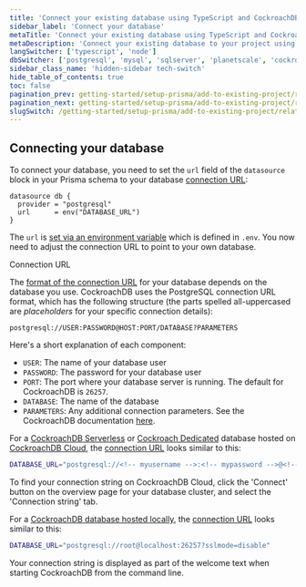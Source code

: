 ```yaml
---
title: 'Connect your existing database using TypeScript and CockroachDB'
sidebar_label: 'Connect your database'
metaTitle: 'Connect your existing database using TypeScript and CockroachDB'
metaDescription: 'Connect your existing database to your project using TypeScript and CockroachDB'
langSwitcher: ['typescript', 'node']
dbSwitcher: ['postgresql', 'mysql', 'sqlserver', 'planetscale', 'cockroachdb']
sidebar_class_name: 'hidden-sidebar tech-switch'
hide_table_of_contents: true
toc: false
pagination_prev: getting-started/setup-prisma/add-to-existing-project/relational-databases-typescript-cockroachdb
pagination_next: getting-started/setup-prisma/add-to-existing-project/relational-databases/introspection-typescript-cockroachdb
slugSwitch: /getting-started/setup-prisma/add-to-existing-project/relational-databases/connect-your-database-
---
```


## Connecting your database

To connect your database, you need to set the `url` field of the `datasource` block in your Prisma schema to your database [connection URL](/orm/reference/connection-urls):

```prisma file=prisma/schema.prisma showLineNumbers
datasource db {
  provider = "postgresql"
  url      = env("DATABASE_URL")
}
```

The `url` is [set via an environment variable](/orm/more/development-environment/environment-variables) which is defined in `.env`. You now need to adjust the connection URL to point to your own database.

<!-- h3 -->Connection URL

The [format of the connection URL](/orm/reference/connection-urls) for your database depends on the database you use. CockroachDB uses the PostgreSQL connection URL format, which has the following structure (the parts spelled all-uppercased are _placeholders_ for your specific connection details):

```no-lines
postgresql://USER:PASSWORD@HOST:PORT/DATABASE?PARAMETERS
```

Here's a short explanation of each component:

- `USER`: The name of your database user
- `PASSWORD`: The password for your database user
- `PORT`: The port where your database server is running. The default for CockroachDB is `26257`.
- `DATABASE`: The name of the database
- `PARAMETERS`: Any additional connection parameters. See the CockroachDB documentation [here](https://www.cockroachlabs.com/docs/stable/connection-parameters.html#additional-connection-parameters).

For a [CockroachDB Serverless](https://www.cockroachlabs.com/docs/cockroachcloud/quickstart.html) or [Cockroach Dedicated](https://www.cockroachlabs.com/docs/cockroachcloud/quickstart-trial-cluster) database hosted on [CockroachDB Cloud](https://www.cockroachlabs.com/docs/cockroachcloud/quickstart/), the [connection URL](/orm/reference/connection-urls) looks similar to this:

```bash file=.env
DATABASE_URL="postgresql://<!-- myusername -->:<!-- mypassword -->@<!-- short -->.<!-- region -->.cockroachlabs.cloud:26257/defaultdb?sslmode=verify-full&sslrootcert=$HOME/.postgresql/root.crt&options=--<!-- mycluster -->"
```

To find your connection string on CockroachDB Cloud, click the 'Connect' button on the overview page for your database cluster, and select the 'Connection string' tab.

For a [CockroachDB database hosted locally](https://www.cockroachlabs.com/docs/stable/secure-a-cluster.html), the [connection URL](/orm/reference/connection-urls) looks similar to this:

```bash file=.env
DATABASE_URL="postgresql://root@localhost:26257?sslmode=disable"
```

Your connection string is displayed as part of the welcome text when starting CockroachDB from the command line.
